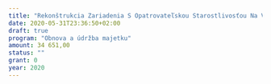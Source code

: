 ```yaml
---
title: "Rekonštrukcia Zariadenia S Opatrovateľskou Starostlivosťou Na Vavilovovej Ulici"
date: 2020-05-31T23:36:50+02:00
draft: true
program: "Obnova a údržba majetku"
amount: 34 651,00
status: ""
grant: 0
year: 2020
---
```


